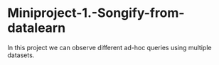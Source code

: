# Miniproject-1.-Songify-from-datalearn

In this project we can observe different ad-hoc queries using multiple datasets.
